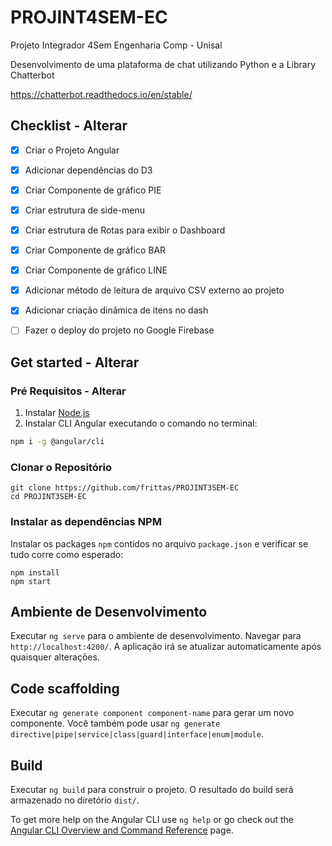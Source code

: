 # PROJINT4SEM-EC

Projeto Integrador 4Sem Engenharia Comp - Unisal  

Desenvolvimento de uma plataforma de chat utilizando Python e a Library Chatterbot


https://chatterbot.readthedocs.io/en/stable/


## Checklist - Alterar

- [x] Criar o Projeto Angular
- [x] Adicionar dependências do D3
- [x] Criar Componente de gráfico PIE
- [x] Criar estrutura de side-menu
- [x] Criar estrutura de Rotas para exibir o Dashboard
- [x] Criar Componente de gráfico BAR
- [x] Criar Componente de gráfico LINE
- [x] Adicionar método de leitura de arquivo CSV externo ao projeto
- [x] Adicionar criação dinâmica de itens no dash
- [ ] Fazer o deploy do projeto no Google Firebase


## Get started - Alterar


### Pré Requisitos - Alterar

1. Instalar [Node.js](https://nodejs.org)
2. Instalar CLI Angular executando o comando no terminal:
  ```bash
  npm i -g @angular/cli
  ```

### Clonar o Repositório

```shell
git clone https://github.com/frittas/PROJINT3SEM-EC
cd PROJINT3SEM-EC
```

### Instalar as dependências NPM

Instalar os packages `npm` contidos no arquivo `package.json` e verificar se tudo corre como esperado:

```shell
npm install
npm start
```


## Ambiente de Desenvolvimento

Executar `ng serve` para o ambiente de desenvolvimento. Navegar para `http://localhost:4200/`. A aplicação irá se atualizar automaticamente após quaisquer alterações.

## Code scaffolding

Executar `ng generate component component-name` para gerar um novo componente. Você também pode usar `ng generate directive|pipe|service|class|guard|interface|enum|module`.

## Build

Executar `ng build` para construir o projeto. O resultado do build será armazenado no diretório `dist/`.

To get more help on the Angular CLI use `ng help` or go check out the [Angular CLI Overview and Command Reference](https://angular.io/cli) page.
